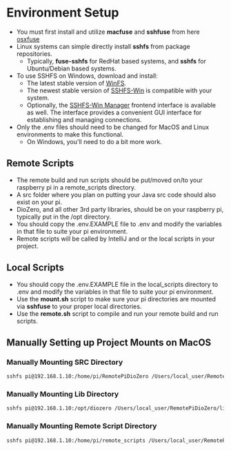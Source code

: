 # Environment Setup

* You must first install and utilize **macfuse** and **sshfuse** from here [osxfuse](https://osxfuse.github.io/)
* Linux systems can simple directly install **sshfs** from package repositories.
    * Typically, **fuse-sshfs** for RedHat based systems, and **sshfs** for Ubuntu/Debian based systems.
* To use SSHFS on Windows, download and install:
    * The latest stable version of [WinFS](https://github.com/winfsp/winfsp).
    * The newest stable version of [SSHFS-Win](https://github.com/winfsp/sshfs-win) is compatible with your system.
    * Optionally, the [SSHFS-Win Manager](https://github.com/evsar3/sshfs-win-manager) frontend interface is available as well. The interface provides a convenient GUI interface for establishing and managing connections.
* Only the .env files should need to be changed for MacOS and Linux environments to make this functional.
    * On Windows, you'll need to do a bit more work.

## Remote Scripts

* The remote build and run scripts should be put/moved on/to your raspberry pi in a remote_scripts directory.
* A src folder where you plan on putting your Java src code should also exist on your pi.
* DioZero, and all other 3rd party libraries, should be on your raspberry pi, typically put in the /opt directory.
* You should copy the .env.EXAMPLE file to .env and modify the variables in that file to suite your pi environment.
* Remote scripts will be called by IntelliJ and or the local scripts in your project.

## Local Scripts

* You should copy the .env.EXAMPLE file in the local_scripts directory to .env and modify the variables in that file to suite your pi environment.
* Use the **mount.sh** script to make sure your pi directories are mounted via **sshfuse** to your proper local directories.
* Use the **remote.sh** script to compile and run your remote build and run scripts.

## Manually Setting up Project Mounts on MacOS

### Manually Mounting SRC Directory

```bash
sshfs pi@192.168.1.10:/home/pi/RemotePiDioZero /Users/local_user/RemotePiDioZero/src
```

### Manually Mounting Lib Directory
```bash
sshfs pi@192.168.1.10:/opt/diozero /Users/local_user/RemotePiDioZero/lib
```

### Manually Mounting Remote Script Directory

```bash
sshfs pi@192.168.1.10:/home/pi/remote_scripts /Users/local_user/RemotePiDioZero/remote_scripts
```
